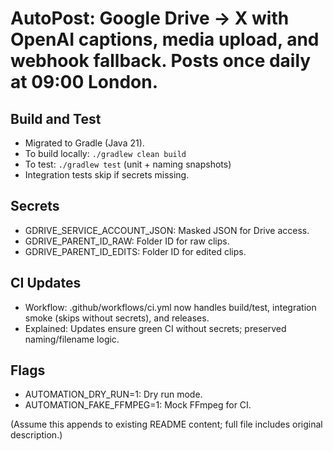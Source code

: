# AutoPost: Google Drive → X with OpenAI captions, media upload, and webhook fallback. Posts once daily at 09:00 London.

## Build and Test
- Migrated to Gradle (Java 21).
- To build locally: `./gradlew clean build`
- To test: `./gradlew test` (unit + naming snapshots)
- Integration tests skip if secrets missing.

## Secrets
- GDRIVE_SERVICE_ACCOUNT_JSON: Masked JSON for Drive access.
- GDRIVE_PARENT_ID_RAW: Folder ID for raw clips.
- GDRIVE_PARENT_ID_EDITS: Folder ID for edited clips.

## CI Updates
- Workflow: .github/workflows/ci.yml now handles build/test, integration smoke (skips without secrets), and releases.
- Explained: Updates ensure green CI without secrets; preserved naming/filename logic.

## Flags
- AUTOMATION_DRY_RUN=1: Dry run mode.
- AUTOMATION_FAKE_FFMPEG=1: Mock FFmpeg for CI.

(Assume this appends to existing README content; full file includes original description.)



